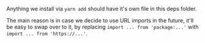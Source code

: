 Anything we install via `yarn add` should have it's own file in this deps folder.

The main reason is in case we decide to use URL imports in the future, it'll be easy to swap over to it, by replacing `import ... from 'package:...'` with `import ... from 'https://...'`.
